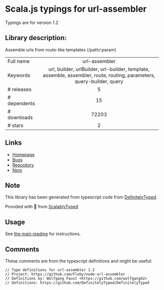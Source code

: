 
# Scala.js typings for url-assembler

Typings are for version 1.2

## Library description:
Assemble urls from route-like templates (/path/:param)

|                    |                 |
| ------------------ | :-------------: |
| Full name          | url-assembler |
| Keywords           | url, builder, urlBuilder, url-builder, template, assemble, assembler, route, routing, parameters, query-builder, query |
| # releases         | 5 |
| # dependents       | 15 |
| # downloads        | 72203 |
| # stars            | 2 |

## Links
- [Homepage](https://github.com/Floby/node-url-assembler)
- [Bugs](https://github.com/Floby/node-url-assembler/issues)
- [Repository](https://github.com/Floby/node-url-assembler)
- [Npm](https://www.npmjs.com/package/url-assembler)
    


## Note
This library has been generated from typescript code from [DefinitelyTyped](https://definitelytyped.org).

Provided with :purple_heart: from [ScalablyTyped](https://github.com/oyvindberg/ScalablyTyped)

## Usage
See [the main readme](../../readme.md) for instructions.

## Comments

These comments are from the typescript definitions and might be useful:
```
// Type definitions for url-assembler 1.2
// Project: https://github.com/Floby/node-url-assembler
// Definitions by: Wolfgang Faust <https://github.com/wolfgang42>
// Definitions: https://github.com/DefinitelyTyped/DefinitelyTyped

```

